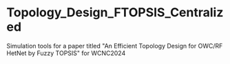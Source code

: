 # Topology_Design_FTOPSIS_Centralized
Simulation tools for a paper titled "An Efficient Topology Design for OWC/RF HetNet by Fuzzy TOPSIS" for WCNC2024
